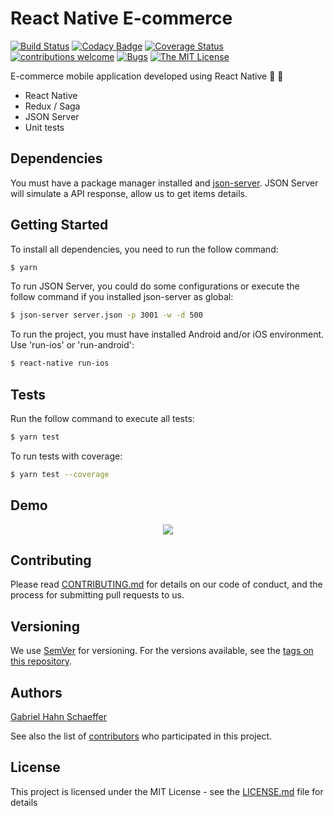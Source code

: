 # React Native E-commerce

[![Build Status](https://travis-ci.org/gabriel-hahn/react-native-ecommerce.svg?branch=master)](https://travis-ci.org/gabriel-hahn/react-native-ecommerce) [![Codacy Badge](https://api.codacy.com/project/badge/Grade/153d38d4611a4492a0e24bf015695022)](https://www.codacy.com/app/gabriel_hahn/react-native-ecommerce?utm_source=github.com&amp;utm_medium=referral&amp;utm_content=gabriel-hahn/react-native-ecommerce&amp;utm_campaign=Badge_Grade) [![Coverage Status](https://coveralls.io/repos/github/gabriel-hahn/react-native-ecommerce/badge.svg?branch=master)](https://coveralls.io/github/gabriel-hahn/react-native-ecommerce?branch=master) [![contributions welcome](https://img.shields.io/badge/contributions-welcome-brightgreen.svg?style=flat)](https://github.com/gabriel-hahn/react-native-ecommerce/pulls) [![Bugs](https://img.shields.io/github/issues/gabriel-hahn/react-native-ecommerce/bug.svg)](https://github.com/gabriel-hahn/react-native-ecommerce/issues?utf8=?&q=is%3Aissue+is%3Aopen+label%3Abug) [![The MIT License](https://img.shields.io/badge/license-MIT-blue.svg?style=flat-square)](http://opensource.org/licenses/MIT)

E-commerce mobile application developed using React Native :necktie: :tophat:

- React Native
- Redux / Saga
- JSON Server
- Unit tests

## Dependencies

You must have a package manager installed and [json-server](https://www.npmjs.com/package/json-server). JSON Server will simulate a API response, allow us to get items details.

## Getting Started

To install all dependencies, you need to run the follow command:

```sh
$ yarn
```

To run JSON Server, you could do some configurations or execute the follow command if you installed json-server as global:

```sh
$ json-server server.json -p 3001 -w -d 500
```

To run the project, you must have installed Android and/or iOS environment. Use 'run-ios' or 'run-android':

```sh
$ react-native run-ios
```

## Tests

Run the follow command to execute all tests:

```sh
$ yarn test
```

To run tests with coverage:

```sh
$ yarn test --coverage
```

## Demo
<p align="center">
    <img src="https://media.giphy.com/media/KxscsDHNULQWXzmEQ7/giphy.gif">
</p>

## Contributing

Please read [CONTRIBUTING.md](https://gist.github.com/PurpleBooth/b24679402957c63ec426) for details on our code of conduct, and the process for submitting pull requests to us.

## Versioning

We use [SemVer](http://semver.org/) for versioning. For the versions available, see the [tags on this repository](https://github.com/gabriel-hahn/react-native-ecommerce/tags).

## Authors

[Gabriel Hahn Schaeffer](https://github.com/gabriel-hahn/)

See also the list of [contributors](https://github.com/gabriel-hahn/react-native-ecommerce/contributors) who participated in this project.

## License

This project is licensed under the MIT License - see the [LICENSE.md](LICENSE) file for details
